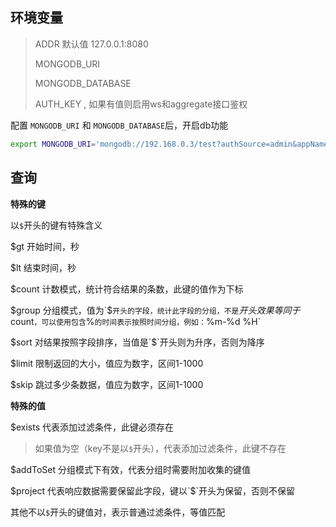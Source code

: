 
## 环境变量

> ADDR  默认值 127.0.0.1:8080
>
> MONGODB_URI
> 
> MONGODB_DATABASE
> 
> AUTH_KEY , 如果有值则启用ws和aggregate接口鉴权
>

配置 `MONGODB_URI` 和 `MONGODB_DATABASE`后，开启db功能

```bash
export MONGODB_URI='mongodb://192.168.0.3/test?authSource=admin&appName=ws' MONGODB_DATABASE="test"
```

## 查询

**特殊的键**

以`$`开头的键有特殊含义

$gt 开始时间，秒

$lt 结束时间，秒

$count 计数模式，统计符合结果的条数，此键的值作为下标

$group 分组模式，值为`$`开头的字段，统计此字段的分组，不是`$`开头效果等同于`$count`，可以使用包含`%`的时间表示按照时间分组，例如：`%m-%d %H`

$sort 对结果按照字段排序，当值是`$`开头则为升序，否则为降序

$limit 限制返回的大小，值应为数字，区间1-1000

$skip 跳过多少条数据，值应为数字，区间1-1000

**特殊的值**

$exists 代表添加过滤条件，此键必须存在

> 如果值为空（key不是以`$`开头），代表添加过滤条件，此键不存在

$addToSet 分组模式下有效，代表分组时需要附加收集的键值

$project 代表响应数据需要保留此字段，键以`$`开头为保留，否则不保留

其他不以`$`开头的键值对，表示普通过滤条件，等值匹配

